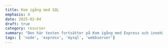 ```yaml
---
title: Kom igång med SQL
emphasis: 4
date: 2025-02-04
draft: true
category: resurser
summary: "Den här texten fortsätter på Kom igång med Express och innehåller grunden för att inkludera SQL med mysql i ditt projekt."
tags: [ 'node', 'express', 'mysql', 'webbserver']
---
```


